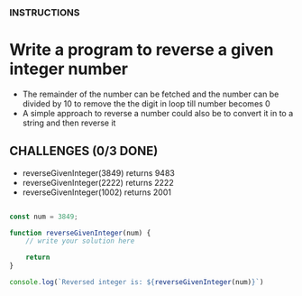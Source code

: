 <h3>INSTRUCTIONS</h3>

# Write a program to reverse a given integer number
<ul>
    <li>The remainder of the number can be fetched and the number can be divided by 10 to remove the the digit in loop till number becomes 0 </li>
    <li>A simple approach to reverse a number could also be to convert it in to a string and then reverse it</li>
</ul>

## CHALLENGES (0/3 DONE)
<ul>
    <li>reverseGivenInteger(3849) returns 9483</li>
    <li>reverseGivenInteger(2222) returns 2222</li>
    <li>reverseGivenInteger(1002) returns 2001</li>
</ul>

```js

const num = 3849;

function reverseGivenInteger(num) {
    // write your solution here

    return
}

console.log(`Reversed integer is: ${reverseGivenInteger(num)}`)


```